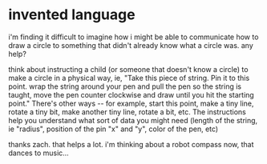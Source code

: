 # invented language

i'm finding it difficult to imagine how i might be able to communicate how to draw a circle to something that didn't already know what a circle was. any help?

think about instructing a child (or someone that doesn't know a circle) to make a circle in a physical way, ie, "Take this piece of string.  Pin it to this point. wrap the string around your pen and pull the pen so the string is taught, move the pen counter clockwise and draw until you hit the starting point."   There's other ways -- for example, start this point, make a tiny line, rotate a tiny bit, make another tiny line, rotate a bit, etc.   The instructions help you understand what sort of data you might need (length of the string, ie "radius", position of the pin "x" and "y", color of the pen, etc) 

thanks zach. that helps a lot. i'm thinking about a robot compass now, that dances to music...